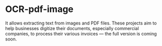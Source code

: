 # OCR-pdf-image
It allows extracting text from images and PDF files. These projects aim to help businesses digitize their documents, especially commercial companies, to process their various invoices — the full version is coming soon.
